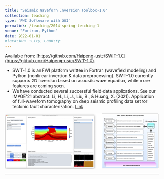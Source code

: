 ```yaml
---
title: "Seismic Waveforn Inversion Toolbox-1.0"
collection: teaching
type: "FWI Softeware with GUI"
permalink: /teaching/2014-spring-teaching-1
venue: "Fortran, Python"
date: 2022-01-01
#location: "City, Country"
---
```


Available from: [https://github.com/Haipeng-ustc/SWIT-1.0](https://github.com/Haipeng-ustc/SWIT-1.0).



* SWIT-1.0 is an FWI platform written in Fortran (wavefield modeling) and Python (nonlinear inversion & data preprocessing). SWIT-1.0 currently supports 2D inversion based on acoustic wave equation, while more features are coming soon. 
* We have conducted several successful field-data applications. See our IMAGE'21 abstract: Li, H., Li, J., Liu, B., & Huang, X. (2021). Application of full-waveform tomography on deep seismic profiling data set for tectonic fault characterization. [Link](https://doi.org/10.1190/segam2021-3583190.1)

![image](/assets/code/SWIT.png)

***

### 